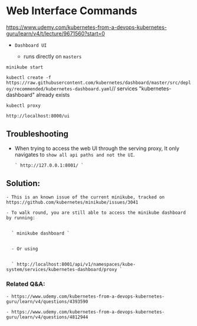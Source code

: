 # Web Interface Commands

https://www.udemy.com/kubernetes-from-a-devops-kubernetes-guru/learn/v4/t/lecture/9671560?start=0


- ` Dashboard UI `

    - runs directly on `masters`

` minikube start `


 ` kubectl create -f https://raw.githubusercontent.com/kubernetes/dashboard/master/src/deploy/recommended/kubernetes-dashboard.yaml
 `//  services "kubernetes-dashboard" already exists

 ` kubectl proxy
`


` http://localhost:8000/ui `


## Troubleshooting


- When trying to access the web UI through the serving proxy, It only navigates to `show all api paths and not the UI`.


      ` http://127.0.0.1:8001/ `


## Solution:


    - This is an known issue of the current minikube, tracked on https://github.com/kubernetes/minikube/issues/3041

    - To walk round, you are still able to access the minikube dashboard by running:


      ` minikube dashboard `


      - Or using


      ` http://localhost:8001/api/v1/namespaces/kube-system/services/kubernetes-dashboard/proxy `



### Related Q&A:


    - https://www.udemy.com/kubernetes-from-a-devops-kubernetes-guru/learn/v4/questions/4393590

    - https://www.udemy.com/kubernetes-from-a-devops-kubernetes-guru/learn/v4/questions/4812944
